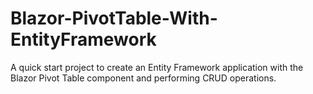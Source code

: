 # Blazor-PivotTable-With-EntityFramework
A quick start project to create an Entity Framework application with the Blazor Pivot Table component and performing CRUD operations.
